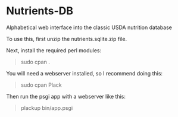Nutrients-DB
============

Alphabetical web interface into the classic USDA nutrition database

To use this, first unzip the nutrients.sqlite.zip file.

Next, install the required perl modules:

  > sudo cpan .

You will need a webserver installed, so I recommend doing this:

  > sudo cpan Plack

Then run the psgi app with a webserver like this:

  > plackup bin/app.psgi
